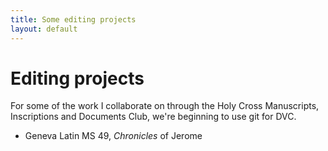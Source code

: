 ```yaml
---
title: Some editing projects
layout: default
---
```


# Editing projects #

For some of the work I collaborate on through the Holy Cross Manuscripts, Inscriptions and Documents Club, we're beginning to use git for DVC.

- Geneva Latin MS 49, *Chronicles* of Jerome
